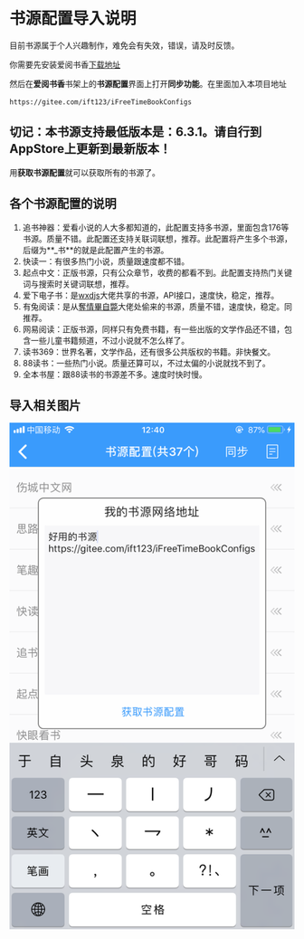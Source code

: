 # 书源配置导入说明

目前书源属于个人兴趣制作，难免会有失效，错误，请及时反馈。


你需要先安装爱阅书香[下载地址](https://apps.apple.com/cn/app/ai-yue-shu-xiang-quan-ben/id1137819437)

然后在**爱阅书香**书架上的**书源配置**界面上打开**同步功能**。在里面加入本项目地址

```
https://gitee.com/ift123/iFreeTimeBookConfigs
```

## 切记：本书源支持最低版本是：6.3.1。请自行到AppStore上更新到最新版本！

用**获取书源配置**就可以获取所有的书源了。

## 各个书源配置的说明
1. 追书神器：爱看小说的人大多都知道的，此配置支持多书源，里面包含176等书源。质量不错。此配置还支持关联词联想，推荐。此配置将产生多个书源，后缀为**_书**的就是此配置产生的书源。
2. 快读一：有很多热门小说，质量跟速度都不错。
3. 起点中文：正版书源，只有公众章节，收费的都看不到。此配置支持热门关键词与搜索时关键词联想，推荐。
4. 爱下电子书：是[wxdjs](https://github.com/wxdjs/iFreeTimebookConfigs)大佬共享的书源，API接口，速度快，稳定，推荐。
5. 有兔阅读：是从[奪情畢自斃](https://y154541000.github.io/BookConfig/)大佬处偷来的书源，质量不错，速度快，稳定。同推荐。
6. 网易阅读：正版书源，同样只有免费书籍，有一些出版的文学作品还不错，包含一些儿童书籍频道，不过小说就不怎么样了。
7. 读书369：世界名著，文学作品，还有很多公共版权的书籍。非快餐文。
8. 88读书：一些热门小说。质量还算可以，不过太偏的小说就找不到了。
9. 全本书屋：跟88读书的书源差不多。速度时快时慢。

## 导入相关图片
![](/files/synGit.PNG)

